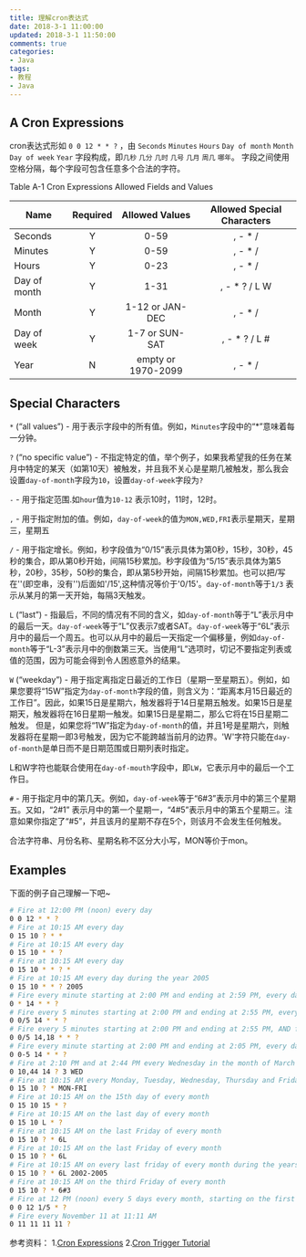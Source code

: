 ```yaml
---
title: 理解cron表达式
date: 2018-3-1 11:00:00
updated: 2018-3-1 11:50:00
comments: true
categories:
- Java
tags:
- 教程
- Java
---
```


## A Cron Expressions

cron表达式形如 `0 0 12 * * ?` ，由 `Seconds` `Minutes` `Hours` `Day of month` `Month` `Day of week` `Year` 字段构成，即`几秒` `几分` `几时` `几号` `几月` `周几` `哪年`。 字段之间使用空格分隔，每个字段可包含任意多个合法的字符。

Table A-1 Cron Expressions Allowed Fields and Values

| Name         | Required | Allowed Values    | Allowed Special Characters |
| ------------ | :------: | :---------------: | :------------------------: |
| Seconds      | Y        | 0-59              | , - * /                    |
| Minutes      | Y        | 0-59              | , - * /                    |
| Hours        | Y        | 0-23              | , - * /                    |
| Day of month | Y        | 1-31              | , - * ? / L W              |
| Month        | Y        | 1-12 or JAN-DEC   | , - * /                    |
| Day of week  | Y        | 1-7 or SUN-SAT    | , - * ? / L #              |
| Year         | N        | empty or 1970-2099| , - * /                    |

<!--more-->

## Special Characters

`*` (“all values”) - 用于表示字段中的所有值。例如，`Minutes`字段中的“*”意味着每一分钟。

`?` (“no specific value”) -  不指定特定的值，举个例子，如果我希望我的任务在某月中特定的某天（如第10天）被触发，并且我不关心是星期几被触发，那么我会设置`day-of-month`字段为`10`，设置`day-of-week`字段为`?`

`-` - 用于指定范围.如`hour`值为`10-12` 表示10时，11时，12时。

`,` - 用于指定附加的值。例如，`day-of-week`的值为`MON,WED,FRI`表示星期天，星期三，星期五

`/` - 用于指定增长。例如，秒字段值为“0/15”表示具体为第0秒，15秒，30秒，45秒的集合，即从第0秒开始，间隔15秒累加。秒字段值为“5/15”表示具体为第5秒，20秒，35秒，50秒的集合，即从第5秒开始，间隔15秒累加。也可以把/写在''(即空串，没有'')后面如'/15',这种情况等价于'0/15'。`day-of-month`等于`1/3` 表示从某月的第一天开始，每隔3天触发。

`L` (“last”) - 指最后，不同的情况有不同的含义，如`day-of-month`等于“L”表示月中的最后一天。`day-of-week`等于“L”仅表示7或者SAT。`day-of-week`等于“6L”表示月中的最后一个周五。也可以从月中的最后一天指定一个偏移量，例如`day-of-month`等于“L-3”表示月中的倒数第三天。当使用“L”选项时，切记不要指定列表或值的范围，因为可能会得到令人困惑意外的结果。

`W` (“weekday”) - 用于指定离指定日最近的工作日（星期一至星期五）。例如，如果您要将“15W”指定为`day-of-month`字段的值，则含义为：“距离本月15日最近的工作日”。因此，如果15日是星期六，触发器将于14日星期五触发。如果15日是星期天，触发器将在16日星期一触发。如果15日是星期二，那么它将在15日星期二触发。 但是，如果您将“1W”指定为`day-of-month`的值，并且1号是星期六，则触发器将在星期一即3号触发，因为它不能跨越当前月的边界。'W'字符只能在`day-of-month`是单日而不是日期范围或日期列表时指定。

L和W字符也能联合使用在`day-of-mouth`字段中，即`LW`，它表示月中的最后一个工作日。

`#` - 用于指定月中的第几天。例如，`day-of-week`等于“6#3”表示月中的第三个星期五。又如，“2#1” 表示月中的第一个星期一，“4#5”表示月中的第五个星期三。注意如果你指定了“#5”，并且该月的星期不存在5个，则该月不会发生任何触发。

合法字符串、月份名称、星期名称不区分大小写，MON等价于mon。

## Examples

下面的例子自己理解一下吧~
```bash
# Fire at 12:00 PM (noon) every day
0 0 12 * * ?
# Fire at 10:15 AM every day
0 15 10 ? * *	
# Fire at 10:15 AM every day
0 15 10 * * ?
# Fire at 10:15 AM every day
0 15 10 * * ? *	
# Fire at 10:15 AM every day during the year 2005
0 15 10 * * ? 2005	
# Fire every minute starting at 2:00 PM and ending at 2:59 PM, every day
0 * 14 * * ?	
# Fire every 5 minutes starting at 2:00 PM and ending at 2:55 PM, every day
0 0/5 14 * * ?	
# Fire every 5 minutes starting at 2:00 PM and ending at 2:55 PM, AND fire every 5 minutes starting at 6:00 PM and ending at 6:55 PM, every day
0 0/5 14,18 * * ?	
# Fire every minute starting at 2:00 PM and ending at 2:05 PM, every day
0 0-5 14 * * ?	
# Fire at 2:10 PM and at 2:44 PM every Wednesday in the month of March
0 10,44 14 ? 3 WED	
# Fire at 10:15 AM every Monday, Tuesday, Wednesday, Thursday and Friday
0 15 10 ? * MON-FRI	
# Fire at 10:15 AM on the 15th day of every month
0 15 10 15 * ?	
# Fire at 10:15 AM on the last day of every month
0 15 10 L * ?	
# Fire at 10:15 AM on the last Friday of every month
0 15 10 ? * 6L	
# Fire at 10:15 AM on the last Friday of every month
0 15 10 ? * 6L	
# Fire at 10:15 AM on every last friday of every month during the years 2002, 2003, 2004, and 2005
0 15 10 ? * 6L 2002-2005	
# Fire at 10:15 AM on the third Friday of every month
0 15 10 ? * 6#3	
# Fire at 12 PM (noon) every 5 days every month, starting on the first day of the month
0 0 12 1/5 * ?	
# Fire every November 11 at 11:11 AM
0 11 11 11 11 ?	
```

参考资料：
1.[Cron Expressions](https://docs.oracle.com/cd/E12058_01/doc/doc.1014/e12030/cron_expressions.htm)
2.[Cron Trigger Tutorial](http://www.quartz-scheduler.org/documentation/quartz-2.2.x/tutorials/crontrigger.html)